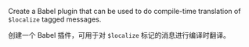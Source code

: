 Create a Babel plugin that can be used to do compile-time translation of `$localize` tagged
messages.

创建一个 Babel 插件，可用于对 `$localize` 标记的消息进行编译时翻译。